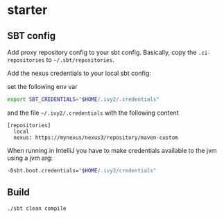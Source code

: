 # starter 

## SBT config

Add proxy repository config to your sbt config. Basically, copy the `.ci-repositories` to 
`~/.sbt/repositories`.

Add the nexus credentials to your local sbt config:

set the following env var
```bash
export SBT_CREDENTIALS="$HOME/.ivy2/.credentials"
```
and the file `~/.ivy2/.credentials` with the following content

```properties
[repositories]
  local
  nexus: https://mynexus/nexus3/repository/maven-custom
```

When running in IntelliJ you have to make credentials available to the jvm using a jvm arg:

```bash
-Dsbt.boot.credentials="$HOME/.ivy2/credentials"
```

## Build

```bash
./sbt clean compile
```
